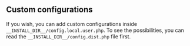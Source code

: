 ## Custom configurations

If you wish, you can add custom configurations inside `__INSTALL_DIR__/config.local.user.php`. To see the possibilities, you can read the `__INSTALL_DIR__/config.dist.php` file first.
